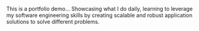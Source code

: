 This is a portfolio demo... Showcasing what I do daily, learning to leverage my software engineering skills by creating scalable and robust application solutions to solve different problems.
